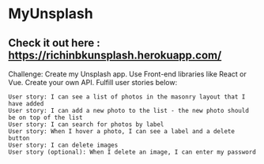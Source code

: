 # MyUnsplash

## Check it out here : https://richinbkunsplash.herokuapp.com/


Challenge: Create my Unsplash app. Use Front-end libraries like React or Vue. Create your own API. Fulfill user stories below:

    User story: I can see a list of photos in the masonry layout that I have added
    User story: I can add a new photo to the list - the new photo should be on top of the list
    User story: I can search for photos by label
    User story: When I hover a photo, I can see a label and a delete button
    User story: I can delete images
    User story (optional): When I delete an image, I can enter my password

